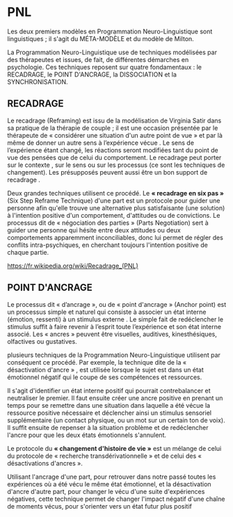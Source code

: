 # PNL

Les deux premiers modèles en Programmation Neuro-Linguistique sont linguistiques ; il s'agit du MÉTA-MODÈLE et du modèle de Milton.

La Programmation Neuro-Linguistique use de techniques modélisées par des thérapeutes et issues, de fait, de différentes démarches en psychologie. Ces techniques reposent sur quatre fondamentaux : le RECADRAGE, le POINT D'ANCRAGE, la DISSOCIATION et la SYNCHRONISATION.


## RECADRAGE

Le recadrage (Reframing) est issu de la modélisation de Virginia Satir dans sa pratique de la thérapie de couple ; il est une occasion présentée par le thérapeute de « considérer une situation d'un autre point de vue » et par là même de donner un autre sens à l’expérience vécue . Le sens de l’expérience étant changé, les réactions seront modifiées tant du point de vue des pensées que de celui du comportement. Le recadrage peut porter sur le contexte , sur le sens ou sur les processus (ce sont les techniques de changement). Les présupposés peuvent aussi être un bon support de recadrage .

Deux grandes techniques utilisent ce procédé. Le **« recadrage en six pas »** (Six Step Reframe Technique) d'une part est un protocole pour guider une personne afin qu'elle trouve une alternative plus satisfaisante (une solution) à l'intention positive d'un comportement, d'attitudes ou de convictions. Le processus dit de « négociation des parties » (Parts Negotiation) sert à guider une personne qui hésite entre deux attitudes ou deux comportements apparemment inconciliables, donc lui permet de régler des conflits intra-psychiques, en cherchant toujours l'intention positive de chaque partie.

https://fr.wikipedia.org/wiki/Recadrage_(PNL)

## POINT D'ANCRAGE

Le processus dit « d’ancrage », ou de « point d'ancrage » (Anchor point) est un processus simple et naturel qui consiste à associer un état interne (émotion, ressenti) à un stimulus externe . Le simple fait de redéclencher le stimulus suffit à faire revenir à l’esprit toute l’expérience et son état interne associé. Les « ancres » peuvent être visuelles, auditives, kinesthésiques, olfactives ou gustatives.

plusieurs techniques de la Programmation Neuro-Linguistique utilisent par conséquent ce procédé. Par exemple, la technique dite de la « désactivation d'ancre » , est utilisée lorsque le sujet est dans un état émotionnel négatif qui le coupe de ses compétences et ressources. 

Il s'agit d'identifier un état interne positif qui pourrait contrebalancer et neutraliser le premier. Il faut ensuite créer une ancre positive en prenant un temps pour se remettre dans une situation dans laquelle a été vécue la ressource positive nécessaire et déclencher ainsi un stimulus sensoriel supplémentaire (un contact physique, ou un mot sur un certain ton de voix). Il suffit ensuite de repenser à la situation problème et de redéclencher l'ancre pour que les deux états émotionnels s'annulent. 

Le protocole du **« changement d'histoire de vie »** est un mélange de celui du protocole de « recherche transdérivationnelle » et de celui des « désactivations d'ancres ». 

Utilisant l'ancrage d'une part, pour retrouver dans notre passé toutes les expériences où a été vécu le même état émotionnel, et la désactivation d'ancre d'autre part, pour changer le vécu d'une suite d'expériences négatives, cette technique permet de changer l'impact négatif d'une chaîne de moments vécus, pour s'orienter vers un état futur plus positif


